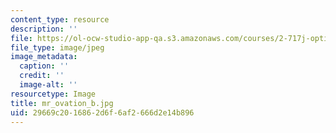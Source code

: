 ```yaml
---
content_type: resource
description: ''
file: https://ol-ocw-studio-app-qa.s3.amazonaws.com/courses/2-717j-optical-engineering-spring-2002/29669c2016862d6f6af2666d2e14b896_mr_ovation_b.jpg
file_type: image/jpeg
image_metadata:
  caption: ''
  credit: ''
  image-alt: ''
resourcetype: Image
title: mr_ovation_b.jpg
uid: 29669c20-1686-2d6f-6af2-666d2e14b896
---
```

